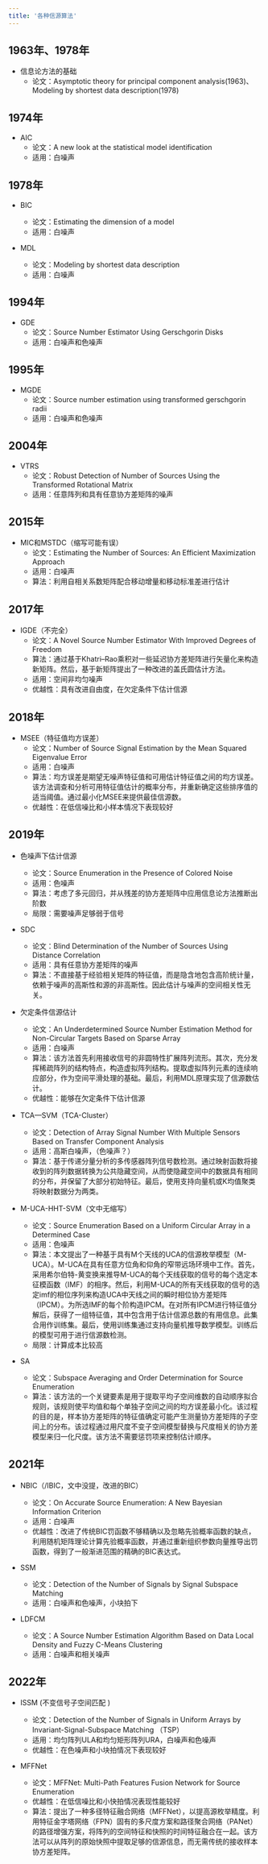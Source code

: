 ```yaml
---
title: '各种信源算法'
---
```


## 1963年、1978年

- 信息论方法的基础
  - 论文：Asymptotic theory for principal component analysis(1963)、Modeling by shortest data description(1978)


## 1974年
- AIC
  - 论文：A new look at the statistical model identification
  - 适用：白噪声

## 1978年
- BIC
  - 论文：Estimating the dimension of a model
  - 适用：白噪声

- MDL
  - 论文：Modeling by shortest data description
  - 适用：白噪声

## 1994年
- GDE
  - 论文：Source Number Estimator Using Gerschgorin Disks
  - 适用：白噪声和色噪声

## 1995年
- MGDE
  - 论文：Source number estimation using transformed gerschgorin radii
  - 适用：白噪声和色噪声

## 2004年
- VTRS
  - 论文：Robust Detection of Number of Sources Using the 
Transformed Rotational Matrix 
  - 适用：任意阵列和具有任意协方差矩阵的噪声


## 2015年
- MIC和MSTDC（缩写可能有误）
  - 论文：Estimating the Number of Sources: An Efficient
Maximization Approach
  - 适用：白噪声
  - 算法：利用自相关系数矩阵配合移动增量和移动标准差进行估计

## 2017年
- IGDE（不完全）
  - 论文：A Novel Source Number Estimator With Improved Degrees of Freedom
  - 算法：通过基于Khatri–Rao乘积对一些延迟协方差矩阵进行矢量化来构造新矩阵。然后，基于新矩阵提出了一种改进的盖氏圆估计方法。
  - 适用：空间非均匀噪声
  - 优越性：具有改进自由度，在欠定条件下估计信源

## 2018年
- MSEE（特征值均方误差）
  - 论文：Number of Source Signal Estimation by the
Mean Squared Eigenvalue Error
  - 适用：白噪声
  - 算法：均方误差是期望无噪声特征值和可用估计特征值之间的均方误差。该方法调查和分析可用特征值估计的概率分布，并重新确定这些排序值的适当阈值。通过最小化MSEE来提供最佳信源数。
  - 优越性：在低信噪比和小样本情况下表现较好

## 2019年
- 色噪声下估计信源
  - 论文：Source Enumeration in the Presence of Colored Noise
  - 适用：色噪声
  - 算法：考虑了多元回归，并从残差的协方差矩阵中应用信息论方法推断出阶数
  - 局限：需要噪声足够弱于信号

- SDC
  - 论文：Blind Determination of the Number of Sources Using　Distance Correlation
  - 适用：具有任意协方差矩阵的噪声
  - 算法：不直接基于经验相关矩阵的特征值，而是隐含地包含高阶统计量，依赖于噪声的高斯性和源的非高斯性。因此估计与噪声的空间相关性无关。

- 欠定条件信源估计
  - 论文：An Underdetermined Source Number Estimation Method for Non-Circular Targets Based on Sparse Array
  - 适用：白噪声
  - 算法：该方法首先利用接收信号的非圆特性扩展阵列流形。其次，充分发挥稀疏阵列的结构特点，构造虚拟阵列结构。提取虚拟阵列元素的连续响应部分，作为空间平滑处理的基础。最后，利用MDL原理实现了信源数估计。
  - 优越性：能够在欠定条件下估计信源

- TCA—SVM（TCA-Cluster）
  - 论文：Detection of Array Signal Number With Multiple
Sensors Based on Transfer Component Analysis
  - 适用：高斯白噪声，（色噪声？）
  - 算法：基于传递分量分析的多传感器阵列信号数检测。通过映射函数将接收到的阵列数据转换为公共隐藏空间，从而使隐藏空间中的数据具有相同的分布，并保留了大部分初始特征。最后，使用支持向量机或K均值聚类将映射数据分为两类。

- M-UCA-HHT-SVM（文中无缩写）
  - 论文：Source Enumeration Based on a Uniform Circular
Array in a Determined Case
  - 适用：色噪声
  - 算法：本文提出了一种基于具有M个天线的UCA的信源枚举模型（M-UCA）。M-UCA在具有任意方位角和仰角的窄带远场环境中工作。首先，采用希尔伯特-黄变换来推导M-UCA的每个天线获取的信号的每个选定本征模函数（IMF）的相序。然后，利用M-UCA的所有天线获取的信号的选定imf的相位序列来构造UCA中天线之间的瞬时相位协方差矩阵（IPCM）。为所选IMF的每个阶构造IPCM。在对所有IPCM进行特征值分解后，获得了一组特征值，其中包含用于估计信源总数的有用信息。此集合用作训练集。最后，使用训练集通过支持向量机推导数学模型。训练后的模型可用于进行信源数检测。
  - 局限：计算成本比较高

- SA
  - 论文：Subspace Averaging and Order Determination
for Source Enumeration
  - 算法：该方法的一个关键要素是用于提取平均子空间维数的自动顺序拟合规则，该规则使平均值和每个单独子空间之间的均方误差最小化。该过程的目的是，样本协方差矩阵的特征值确定可能产生测量协方差矩阵的子空间上的分布。该过程通过用尺度不变子空间模型替换与尺度相关的协方差模型来归一化尺度。该方法不需要惩罚项来控制估计顺序。


## 2021年
- NBIC（/IBIC，文中没提，改进的BIC）
  - 论文：On Accurate Source Enumeration: A New Bayesian
Information Criterion
  - 适用：白噪声
  - 优越性：改进了传统BIC罚函数不够精确以及忽略先验概率函数的缺点，利用随机矩阵理论计算先验概率函数，并通过重新组织参数向量推导出罚函数，得到了一般渐进范围的精确的BIC表达式。

- SSM
  - 论文：Detection of the Number of Signals by Signal
Subspace Matching
  - 适用：白噪声和色噪声，小块拍下

- LDFCM
  - 论文：A Source Number Estimation Algorithm Based on Data Local Density and Fuzzy C-Means Clustering
  - 适用：白噪声和相关噪声

## 2022年

- ISSM  (不变信号子空间匹配 )
  - 论文：Detection of the Number of Signals in Uniform Arrays by Invariant-Signal-Subspace Matching （TSP）
  - 适用：均匀阵列ULA和均匀矩形阵列URA，白噪声和色噪声
  - 优越性：在色噪声和小块拍情况下表现较好

- MFFNet
  - 论文：MFFNet: Multi-Path Features Fusion Network for Source Enumeration
  - 优越性：在低信噪比和小快拍情况表现性能较好
  - 算法：提出了一种多径特征融合网络（MFFNet），以提高源枚举精度。利用特征金字塔网络（FPN）固有的多尺度方案和路径聚合网络（PANet）的路径增强方案，将阵列的空间特征和快照的时间特征融合在一起。该方法可以从阵列的原始快照中提取足够的信源信息，而无需传统的接收样本协方差矩阵。

